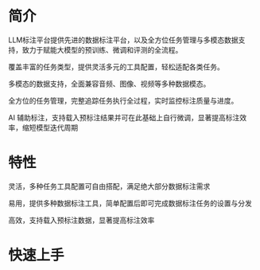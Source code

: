 # 简介

LLM标注平台提供先进的数据标注平台，以及全方位任务管理与多模态数据支持，致力于赋能大模型的预训练、微调和评测的全流程。

覆盖丰富的任务类型，提供灵活多元的工具配置，轻松适配各类任务。

多模态的数据支持，全面兼容音频、图像、视频等多种数据模态。

全方位的任务管理，完整追踪任务执行全过程，实时监控标注质量与进度。

AI 辅助标注，支持载入预标注结果并可在此基础上自行微调，显著提高标注效率，缩短模型迭代周期

# 特性

灵活，多种任务工具配置可自由搭配，满足绝大部分数据标注需求

易用，提供多种数据标注工具，简单配置后即可完成数据标注任务的设置与分发

高效，支持载入预标注数据，显著提高标注效率

# 快速上手



